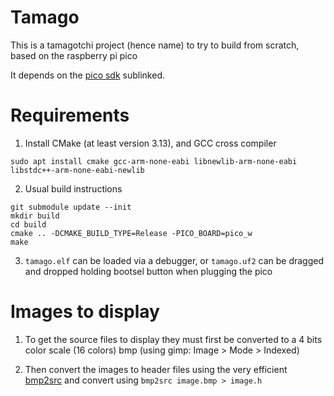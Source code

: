 # Tamago

This is a tamagotchi project (hence name) to try to build from scratch, based on the raspberry pi pico

It depends on the [pico sdk](https://github.com/raspberrypi/pico-sdk/) sublinked.

# Requirements
 1. Install CMake (at least version 3.13), and GCC cross compiler
   ```
   sudo apt install cmake gcc-arm-none-eabi libnewlib-arm-none-eabi libstdc++-arm-none-eabi-newlib
   ```
 2. Usual build instructions
   ```
   git submodule update --init
   mkdir build
   cd build
   cmake .. -DCMAKE_BUILD_TYPE=Release -PICO_BOARD=pico_w
   make
   ```
 3. `tamago.elf` can be loaded via a debugger, or `tamago.uf2` can be dragged and dropped holding bootsel button when plugging the pico

# Images to display

  1. To get the source files to display they must first be converted to a 4 bits color scale (16 colors) bmp (using gimp: Image > Mode > Indexed)

  2. Then convert the images to header files using the very efficient [bmp2src](https://github.com/cbm80amiga/bmp2src/) and convert using
    ```
    bmp2src image.bmp > image.h
    ```